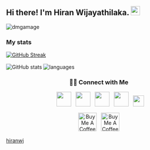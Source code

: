 <h2> Hi there! I'm Hiran Wijayathilaka. 
<img src="https://github.com/souvikguria98/souvikguria98/blob/master/Hi.gif" width="25"></h2>

<p align="left"> <img src="https://komarev.com/ghpvc/?username=hiranwj&label=Profile%20views&color=0e75b6&style=flat" alt="dmgamage" /> </p>

### My stats

[![GitHub Streak](http://github-readme-streak-stats.herokuapp.com?user=hiranwj&theme=vision-friendly-dark)](https://git.io/streak-stats)<br>

<img align="center" src="https://github-readme-stats.vercel.app/api?username=hiranwj&show_icons=true&include_all_commits=true&theme=dracula" alt="GitHub stats" />

<img align="center" src="https://github-readme-stats.vercel.app/api/top-langs/?username=hiranwj&&exclude_repo=gnomezgrave&layout=compact&theme=dracula" alt="languages"/>



<h3 align="center"> 🤝🏻 Connect with Me </h3>

<p align="center">
&nbsp; <a href="mailto:hiranwj.connect@gmail.com" target="_blank" rel="noopener noreferrer"><img src="https://cdn-icons-png.flaticon.com/512/2504/2504727.png"  width="40" /></a>
&nbsp; <a href="https://www.linkedin.com/in/hiranwj/" target="_blank" rel="noopener noreferrer"><img src="https://cdn-icons-png.flaticon.com/512/3536/3536505.png" width="40" /></a>
&nbsp; <a href="https://stackoverflow.com/users/14038198/hiranwj" target="_blank" rel="noopener noreferrer"><img src="https://cdn-icons-png.flaticon.com/512/2111/2111628.png" width="40" /></a>
&nbsp; <a href="https://twitter.com/hiranwj" target="_blank" rel="noopener noreferrer"><img src="https://cdn-icons-png.flaticon.com/512/3256/3256013.png" width="40" /></a>
&nbsp; <a href="https://about.me/hiranwj" target="_blank" rel="noopener noreferrer"><img src="https://cdn.worldvectorlogo.com/logos/about-me.svg" height="30"/></a> <br>
</p>

<p align="center">
<a href="https://www.buymeacoffee.com/hiranwj" target="_blank"><img src="https://cdn.buymeacoffee.com/buttons/v2/default-yellow.png" alt="Buy Me A Coffee" height="50px" ></a> &nbsp;
<a href="https://www.patreon.com/user?u=81255870" target="_blank"><img src="https://cloakandmeeple.files.wordpress.com/2017/06/become_a_patron_button3x.png?w=610" alt="Buy Me A Coffee" height="50px" ></a>
</p>

[hiranwj](https://github.com/hiranwj)
